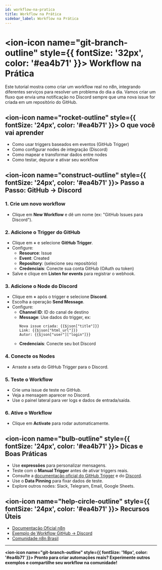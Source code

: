 ```yaml
---
id: workflow-na-pratica
title: Workflow na Prática
sidebar_label: Workflow na Prática
---
```


# <ion-icon name="git-branch-outline" style={{ fontSize: '32px', color: '#ea4b71' }}></ion-icon> Workflow na Prática

Este tutorial mostra como criar um workflow real no n8n, integrando diferentes serviços para resolver um problema do dia a dia. Vamos criar um fluxo que envia uma notificação no Discord sempre que uma nova issue for criada em um repositório do GitHub.

## <ion-icon name="rocket-outline" style={{ fontSize: '24px', color: '#ea4b71' }}></ion-icon> O que você vai aprender
- Como usar triggers baseados em eventos (GitHub Trigger)
- Como configurar nodes de integração (Discord)
- Como mapear e transformar dados entre nodes
- Como testar, depurar e ativar seu workflow

## <ion-icon name="construct-outline" style={{ fontSize: '24px', color: '#ea4b71' }}></ion-icon> Passo a Passo: GitHub → Discord

### 1. Crie um novo workflow
- Clique em **New Workflow** e dê um nome (ex: "GitHub Issues para Discord").

### 2. Adicione o Trigger do GitHub
- Clique em **+** e selecione **GitHub Trigger**.
- Configure:
  - **Resource**: Issue
  - **Event**: Created
  - **Repository**: (selecione seu repositório)
  - **Credenciais**: Conecte sua conta GitHub (OAuth ou token)
- Salve e clique em **Listen for events** para registrar o webhook.

### 3. Adicione o Node do Discord
- Clique em **+** após o trigger e selecione **Discord**.
- Escolha a operação **Send Message**.
- Configure:
  - **Channel ID**: ID do canal de destino
  - **Message**: Use dados do trigger, ex:
    ```
    Nova issue criada: {{$json["title"]}}
    Link: {{$json["html_url"]}}
    Autor: {{$json["user"]["login"]}}
    ```
  - **Credenciais**: Conecte seu bot Discord

### 4. Conecte os Nodes
- Arraste a seta do GitHub Trigger para o Discord.

### 5. Teste o Workflow
- Crie uma issue de teste no GitHub.
- Veja a mensagem aparecer no Discord.
- Use o painel lateral para ver logs e dados de entrada/saída.

### 6. Ative o Workflow
- Clique em **Activate** para rodar automaticamente.

## <ion-icon name="bulb-outline" style={{ fontSize: '24px', color: '#ea4b71' }}></ion-icon> Dicas e Boas Práticas
- Use **expressões** para personalizar mensagens.
- Teste com o **Manual Trigger** antes de ativar triggers reais.
- Consulte a [documentação oficial do GitHub Trigger](https://docs.n8n.io/integrations/builtin/app-nodes/github/#trigger) e do [Discord](https://docs.n8n.io/integrations/builtin/app-nodes/discord/).
- Use o **Data Pinning** para fixar dados de teste.
- Explore outros nodes: Slack, Telegram, Email, Google Sheets.

## <ion-icon name="help-circle-outline" style={{ fontSize: '24px', color: '#ea4b71' }}></ion-icon> Recursos Úteis
- [Documentação Oficial n8n](https://docs.n8n.io/)
- [Exemplo de Workflow GitHub → Discord](https://n8n.io/workflows/1342)
- [Comunidade n8n Brasil](https://discord.gg/n8nbrasil)

---

**<ion-icon name="git-branch-outline" style={{ fontSize: '16px', color: '#ea4b71' }}></ion-icon> Pronto para criar automações reais? Experimente outros exemplos e compartilhe seu workflow na comunidade!**
